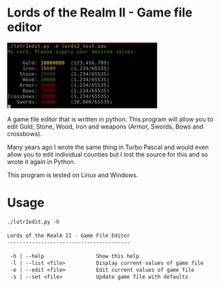 Lords of the Realm II - Game file editor
========================================

![screenshot1](lotr2_edit.png)

A game file editor that is written in python.  This program will allow you to edit Gold, Stone, Wood, Iron and weapons (Armor, Swords, Bows and crossbows).

Many years ago I wrote the same thing in Turbo Pascal and would even allow you to edit individual counties but I lost the source for this and so wrote it again in Python.

This program is tested on Linux and Windows.


Usage
=====

```
./lotr2edit.py -h

Lords of the Realm II - Game File Editor
----------------------------------------

 -h | --help                 Show this help
 -l | --list <file>          Display current values of game file
 -e | --edit <file>          Edit current values of game file
 -s | --set <file>           Update game file with defaults
```

